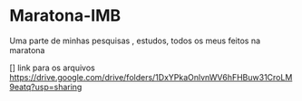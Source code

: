 # Maratona-IMB
Uma parte de minhas pesquisas , estudos, todos os meus feitos na maratona 

[]  link para os arquivos https://drive.google.com/drive/folders/1DxYPkaOnlvnWV6hFHBuw31CroLM9eatq?usp=sharing
